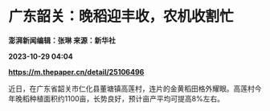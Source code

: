 # 广东韶关：晚稻迎丰收，农机收割忙
**澎湃新闻编辑：张琳 来源：新华社**

**2023-10-29 04:04**

**https://m.thepaper.cn/detail/25106496**

近日，在广东省韶关市仁化县董塘镇高莲村，连片的金黄稻田格外耀眼。高莲村今年晚稻种植面积约1100亩，长势良好，预计亩产平均可提高8%左右。